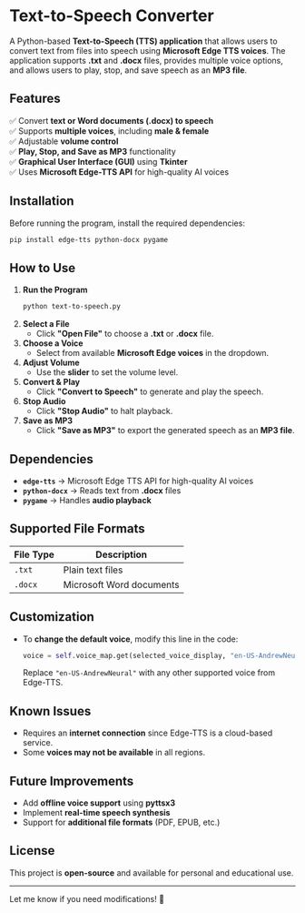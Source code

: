 # **Text-to-Speech Converter**  
A Python-based **Text-to-Speech (TTS) application** that allows users to convert text from files into speech using **Microsoft Edge TTS voices**. The application supports **.txt** and **.docx** files, provides multiple voice options, and allows users to play, stop, and save speech as an **MP3 file**.  

## **Features**
✅ Convert **text or Word documents (.docx) to speech**  
✅ Supports **multiple voices**, including **male & female**  
✅ Adjustable **volume control**  
✅ **Play, Stop, and Save as MP3** functionality  
✅ **Graphical User Interface (GUI)** using **Tkinter**  
✅ Uses **Microsoft Edge-TTS API** for high-quality AI voices  

## **Installation**
Before running the program, install the required dependencies:  
```sh
pip install edge-tts python-docx pygame
```

## **How to Use**
1. **Run the Program**  
   ```sh
   python text-to-speech.py
   ```
2. **Select a File**  
   - Click **"Open File"** to choose a **.txt** or **.docx** file.  
3. **Choose a Voice**  
   - Select from available **Microsoft Edge voices** in the dropdown.  
4. **Adjust Volume**  
   - Use the **slider** to set the volume level.  
5. **Convert & Play**  
   - Click **"Convert to Speech"** to generate and play the speech.  
6. **Stop Audio**  
   - Click **"Stop Audio"** to halt playback.  
7. **Save as MP3**  
   - Click **"Save as MP3"** to export the generated speech as an **MP3 file**.  

## **Dependencies**
- **`edge-tts`** → Microsoft Edge TTS API for high-quality AI voices  
- **`python-docx`** → Reads text from **.docx** files  
- **`pygame`** → Handles **audio playback**  

## **Supported File Formats**
| File Type | Description |
|-----------|------------|
| `.txt`    | Plain text files |
| `.docx`   | Microsoft Word documents |

## **Customization**
- To **change the default voice**, modify this line in the code:  
  ```python
  voice = self.voice_map.get(selected_voice_display, "en-US-AndrewNeural")
  ```
  Replace `"en-US-AndrewNeural"` with any other supported voice from Edge-TTS.

## **Known Issues**
- Requires an **internet connection** since Edge-TTS is a cloud-based service.
- Some **voices may not be available** in all regions.

## **Future Improvements**
- Add **offline voice support** using **pyttsx3**  
- Implement **real-time speech synthesis**  
- Support for **additional file formats** (PDF, EPUB, etc.)  

## **License**
This project is **open-source** and available for personal and educational use.

---

Let me know if you need modifications! 🚀
